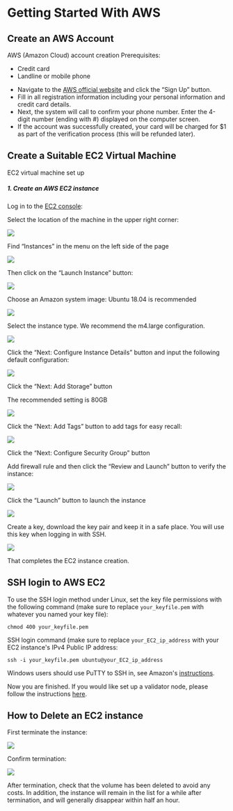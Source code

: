 # Getting Started With AWS

## Create an AWS Account

AWS (Amazon Cloud) account creation
Prerequisites:
- Credit card
- Landline or mobile phone

* Navigate to the [AWS official website](https://aws.amazon.com/) and click the “Sign Up” button.
* Fill in all registration information including your personal information and credit card details.
* Next, the system will call to confirm your phone number. Enter the 4-digit number (ending with #) displayed on the computer screen.
* If the account was successfully created, your card will be charged for $1 as part of the verification process (this will be refunded later).

## Create a Suitable EC2 Virtual Machine

EC2 virtual machine set up
##### 1. Create an AWS EC2 instance

Log in to the [EC2 console](https://console.aws.amazon.com/ec2/):

Select the location of the machine in the upper right corner:

![](media/staking1.png)

Find “Instances” in the menu on the left side of the page

![](media/staking2.png)

Then click on the “Launch Instance” button:

![](media/staking3.png)

Choose an Amazon system image: Ubuntu 18.04 is recommended

![](media/staking4.png)

Select the instance type. We recommend the m4.large configuration.

![](media/staking5.png)

Click the “Next: Configure Instance Details” button and input the following default configuration:

![](media/staking6.png)

Click the “Next: Add Storage” button

The recommended setting is 80GB

![](media/staking7.png)


Click the “Next: Add Tags” button to add tags for easy recall:

![](media/staking8.png)

Click the “Next: Configure Security Group” button

Add firewall rule and then click the “Review and Launch” button to verify the instance:

![](media/staking9.png)

Click the “Launch” button to launch the instance

![](media/staking10.png)

Create a key, download the key pair and keep it in a safe place. You will use this key when logging in with SSH.

![](media/staking11.png)

That completes the EC2 instance creation.

## SSH login to AWS EC2

To use the SSH login method under Linux, set the key file permissions with the following command (make sure to replace `your_keyfile.pem` with whatever you named your key file):

```  
chmod 400 your_keyfile.pem  
```
SSH login command (make sure to replace `your_EC2_ip_address` with your EC2 instance's IPv4 Public IP address:
```
ssh -i your_keyfile.pem ubuntu@your_EC2_ip_address
```
Windows users should use PuTTY to SSH in, see Amazon's [instructions](https://docs.aws.amazon.com/AWSEC2/latest/UserGuide/putty.html).

Now you are finished. If you would like set up a validator node, please follow the instructions [here](staking/node_setup.md).

## How to Delete an EC2 instance

First terminate the instance:

![](media/staking12.png)

Confirm termination:

![](media/staking13.png)

After termination, check that the volume has been deleted to avoid any costs. In addition, the instance will remain in the list for a while after termination, and will generally disappear within half an hour.

